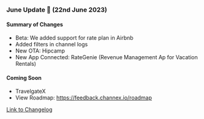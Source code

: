 ### June Update 🚀 (22nd June 2023)

#### Summary of Changes
- Beta: We added support for rate plan in Airbnb
- Added filters in channel logs
- New OTA: Hipcamp
- New App Connected: RateGenie (Revenue Management Ap for Vacation Rentals)

#### Coming Soon
- TravelgateX
- View Roadmap: https://feedback.channex.io/roadmap

[Link to Changelog](https://docs.channex.io/changelog)
